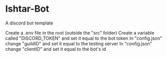 # Ishtar-Bot

A discord bot template

Create a .env file in the root (outside the "src" folder)
Create a variable called "DISCORD_TOKEN" and set it equal to the bot token
In "config.json" change "guildID" and set it equal to the testing server
In "config.json" change "clientID" and set it equal to the bot's id
